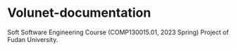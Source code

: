 # Volunet-documentation
Soft Software Engineering Course (COMP130015.01, 2023 Spring) Project of Fudan University.
